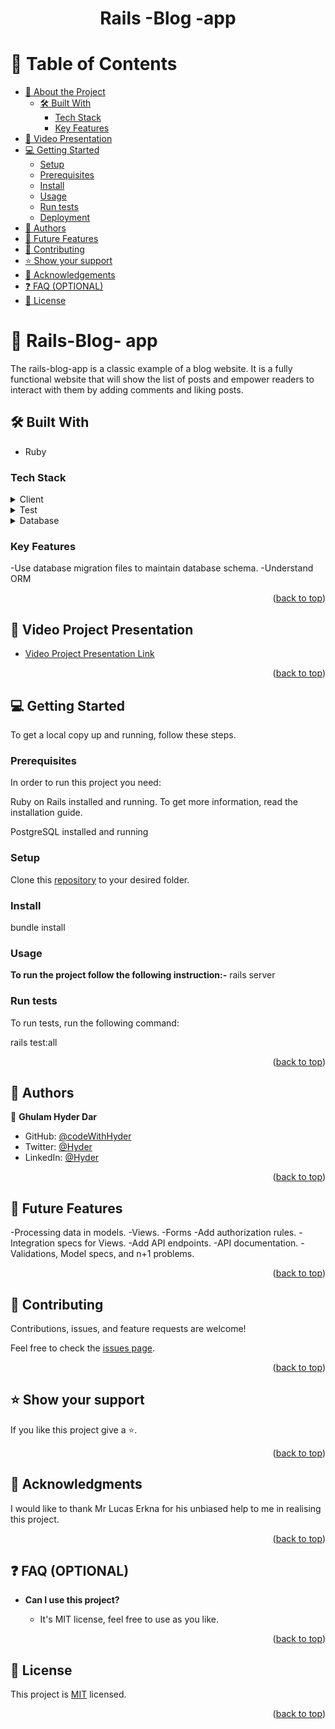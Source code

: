 <a name="readme-top"></a>

<div align="center">

  <h1><b>Rails -Blog -app</b></h1>

</div>

<!-- TABLE OF CONTENTS -->

# 📗 Table of Contents

- [📖 About the Project](#about-project)
  - [🛠 Built With](#built-with)
    - [Tech Stack](#tech-stack)
    - [Key Features](#key-features)
- [🚀 Video Presentation ](#video-project-presentation)
- [💻 Getting Started](#getting-started)
  - [Setup](#setup)
  - [Prerequisites](#prerequisites)
  - [Install](#install)
  - [Usage](#usage)
  - [Run tests](#run-tests)
  - [Deployment](#triangular_flag_on_post-deployment)
- [👥 Authors](#authors)
- [🔭 Future Features](#future-features)
- [🤝 Contributing](#contributing)
- [⭐️ Show your support](#support)
- [🙏 Acknowledgements](#acknowledgements)
- [❓ FAQ (OPTIONAL)](#faq)
- [📝 License](#license)

<!-- PROJECT DESCRIPTION -->
# 📖 Rails-Blog- app <a id="about-project"></a>

The rails-blog-app is a classic example of a blog website. It is a fully functional website that will show the list of posts and empower readers to interact with them by adding comments and liking posts.

## 🛠 Built With <a name="built-with"></a>

- Ruby

### Tech Stack <a name="tech-stack"></a>

<details>
  <summary>Client</summary>
  <ul>
    <li>Ruby</li>
  </ul>
</details>

<details>
  <summary>Test</summary>
  <ul>
    <li>RSPEC</li>
  </ul>
</details>

<details>
<summary>Database</summary>
  <ul>
    <li>PostgreSQL</li>
  </ul>
</details>

<!-- Features -->

### Key Features <a name="key-features"></a>

-Use database migration files to maintain database schema.
-Understand ORM

<p align="right">(<a href="#readme-top">back to top</a>)</p>


## 🚀 Video Project Presentation <a name="video-project-presentation"></a>

- <a href="https://youtu.be/FK86Ww13c_Y" target="_blank">Video Project Presentation Link</a>

<p align="right">(<a href="#readme-top">back to top</a>)</p>

<!-- GETTING STARTED -->

## 💻 Getting Started <a name="getting-started"></a>

To get a local copy up and running, follow these steps.

### Prerequisites

In order to run this project you need: 

Ruby on Rails installed and running. To get more information, read the installation guide.

PostgreSQL installed and running

### Setup

Clone this [repository]() to your desired folder.

### Install

bundle install

### Usage

**To run the project follow the following instruction:-**
  rails server

### Run tests

To run tests, run the following command: 

rails test:all

<p align="right">(<a href="#readme-top">back to top</a>)</p>

<!-- AUTHORS -->

## 👥 Authors <a name="authors"></a>

👤 **Ghulam Hyder Dar**

- GitHub: [@codeWithHyder](https://github.com/codeWithHyder)
- Twitter: [@Hyder](https://twitter.com/@hyder3512)
- LinkedIn: [@Hyder](https://www.linkedin.com/in/ghulam-hyder-dar/)



<p align="right">(<a href="#readme-top">back to top</a>)</p>

<!-- FUTURE FEATURES -->

## 🔭 Future Features <a name="future-features"></a>

-Processing data in models.
-Views.
-Forms
-Add authorization rules.
-Integration specs for Views.
-Add API endpoints.
-API documentation.
-Validations, Model specs, and n+1 problems.


<p align="right">(<a href="#readme-top">back to top</a>)</p>

<!-- CONTRIBUTING -->

## 🤝 Contributing <a name="contributing"></a>

Contributions, issues, and feature requests are welcome!

Feel free to check the [issues page](../../issues/).

<p align="right">(<a href="#readme-top">back to top</a>)</p>

<!-- SUPPORT -->

## ⭐️ Show your support <a name="support"></a>

If you like this project give a ⭐️.

<p align="right">(<a href="#readme-top">back to top</a>)</p>

<!-- ACKNOWLEDGEMENTS -->

## 🙏 Acknowledgments <a name="acknowledgements"></a>

I would like to thank Mr Lucas Erkna for his unbiased help to me in realising this project.

<p align="right">(<a href="#readme-top">back to top</a>)</p>

<!-- FAQ (optional) -->

## ❓ FAQ (OPTIONAL) <a name="faq"></a>

- **Can I use this project?**

  - It's MIT license, feel free to use as you like.

<p align="right">(<a href="#readme-top">back to top</a>)</p>

<!-- LICENSE -->

## 📝 License <a name="license"></a>

This project is [MIT](./LICENSE) licensed.

<p align="right">(<a href="#readme-top">back to top</a>)</p>
